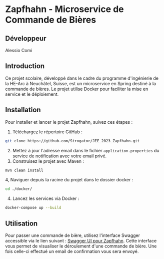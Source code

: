 # Zapfhahn - Microservice de Commande de Bières

## Développeur
Alessio Comi

## Introduction
Ce projet scolaire, développé dans le cadre du programme d'ingénierie de la HE-Arc à Neuchâtel, Suisse, est un microservice en Spring destiné à la commande de bières. Le projet utilise Docker pour faciliter la mise en service et le déploiement.

## Installation
Pour installer et lancer le projet Zapfhahn, suivez ces étapes :

1. Téléchargez le répertoire GitHub :
```bash
git clone https://github.com/Strogator/JEE_2023_Zapfhahn.git 
```
2. Mettez à jour l'adresse email dans le fichier `application.properties` du service de notification avec votre email privé.
3. Construisez le projet avec Maven :
```bash
mvn clean install 
```
4, Naviguer depuis la racine du projet dans le dossier docker :
```bash
cd ./docker/
```

4. Lancez les services via Docker :
```bash
docker-compose up --build
```

## Utilisation
Pour passer une commande de bière, utilisez l'interface Swagger accessible via le lien suivant : [Swagger UI pour Zapfhahn](http://localhost:8081/swagger-ui/index.html#/order-controller/getAllOrders). Cette interface vous permet de visualiser le déroulement d'une commande de bière. Une fois celle-ci effectué un email de confirmation vous sera envoyé.



